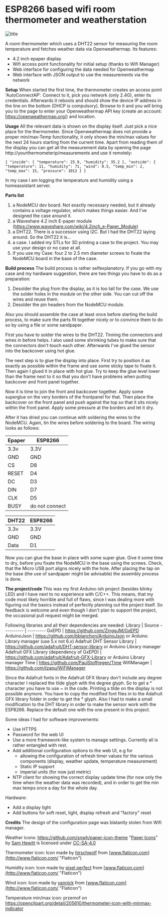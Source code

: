 
# ESP8266 based wifi room thermometer and weatherstation

![title](https://raw.githubusercontent.com/g0r3/esp8266-thermometer/master/title.png)

A room thermometer which uses a DHT22 sensor for measuring the room temperature and fetches weather data via Openweathermap. Its features:
* 4.2 inch epaper display
* Wifi access point functionality for initial setup (thanks to Wifi Manager)
* Web interface for configuring the data needed for Openweathermap
* Web interface with JSON output to use the measurements via the network

**Setup**
When started the first time, the thermometer creates an access point 'AutoConnectAP'. Connect to it, pick you network (only 2.4G), enter its credentials. Afterwards it reboots and should show the device IP address in the line on the bottom (DHCP is compulsory). Browse to it and you will bring you to the page to enter your Openweathermap API key (create an account: https://openweathermap.org/) and location.

**Usage**
All the relevant data is shown on the display itself. Just pick a nice place for the thermometer. Since Openweathermap does not provide a proper min/max-Temp functionality, it only shows the min/max values for the next 24 hours starting from the current time. Apart from reading them of the display you can get all the measurement data by opening the page http://yourthermometerip/measurements and use it remotely:

`{
  "inside": {
    "temperature": 25.9,
    "humidity": 35.2
  },
  "outside": {
    "temperature": 11,
    "humidity": 71,
    "wind": 0.5,
    "temp_min": 2,
    "temp_max": 15,
    "pressure": 1012
  }
}`

 In my case I am logging the temperature and humidity using a homeassistant server.

**Parts list**
1. a NodeMCU dev board. Not exactly necessary needed, but it already contains a voltage regulator, which makes things easier. And I've designed the case around it.
2. a Waveshare 4.2 inch E-paper module (https://www.waveshare.com/wiki/4.2inch_e-Paper_Module)
3. a DHT22. There is a successor using I2C. But I had the DHT22 laying around. So the DHT22 it is...
4. a case. I added my STLs for 3D printing a case to the project. You may use your design or no case at all.
5. if you use my Case: four 2 to 2.5 mm diameter screws to fixate the NodeMCU board in the base of the case. 

**Build process**
The build process is rather selfexplanatory. If you go with my case and my hardware suggestion, there are two things you have to do as a preparation:
1. Desolder the plug from the display, as it is too tall for the case. We use the solder holes in the module on the other side. You can cut off the wires and reuse them.
2. Desolder the pin headers from the NodeMCU module.

Also you should assemble the case at least once before starting the build process, to make sure the parts fit together nicely or to convince them to do so by using a file or some sandpaper.


First you have to solder the wires to the DHT22. Tinning the connectors and wires in before helps. I also used some shrinking tubes to make sure that the connectors don't touch each other. Afterwards I've glued the sensor into the backcover using hot glue.

The next step is to glue the display into place. First try to position it as exactly as possible within the frame and use some sticky tape to fixate it. Then again I glued it in place with hot glue. Try to keep the glue level lower than the frame next to it so that you don't have problems when putting backcover and front panel together.

Now it is time to join the front and backcover together. Apply some superglue on the very borders of the frontpanel for that. Then place the backcover on the front panel and push against the top so that it sits nicely within the front panel. Apply some pressure at the borders and let it dry.

After it has dried you can continue with soldering the wires to the NodeMCU. Again, tin the wires before soldering to the board. The wiring looks as follows:

Epaper | ESP8266
---------- | ----------
3.3v | 3.3V
GND | GND
CS | D8
RESET | D4
DC | D3
DIN | D7
CLK | D5
BUSY | do not connect

DHT22 | ESP8266
---------- | ----------
3.3v | 3.3V
GND | GND
Data | D1

Now you can glue the base in place with some super glue. Give it some time to dry, before you fixate the NodeMCU in the base using the screws. Check, that the Micro USB port aligns nicely with the hole. After placing the tap on the base (the use of sandpaper might be advisable) the assembly process is done.

**The project/code**
This was my first Arduino-ish project (besides blinky LED) and I have next to no experience with C/C++. This means, that my code most likely horrible and full of flaws, since I was dealing more with figuring out the basics instead of perfectly planning out the project itself. So feedback is welcome and even though I don't plan to support the project, the occasional pull request might be merged.

Following libraries and all their dependencies are needed:
Library | Source
---------- | ---------
GxEPD | https://github.com/ZinggJM/GxEPD
ArduinoJson | https://github.com/bblanchon/ArduinoJson or Arduino Library manager (use 5.x not 6.x)
Adafruit DHT Sensor Library | https://github.com/adafruit/DHT-sensor-library or Arduino Library manager
Adafruit GFX Library (dependency of GxEPD) | https://github.com/adafruit/Adafruit-GFX-Library or Arduino Library manager
Time | https://github.com/PaulStoffregen/Time
WifiManager | https://github.com/tzapu/WiFiManager




Since the Adafruit fonts in the Adafruit GFX library don't include any degree character I replaced the tilde glyph with the degree glyph. So to get a ° character you have to use ~ in the code. Printing a tilde on the display is not possible anymore. You have to copy the modified font files in to the Adafruit GFX library folder in order to get the ° glyph.
Also I had to make a small modification to the DHT library in order to make the sensor work with the ESP8266. Replace the default one with the one present in this project.

Some ideas I had for software improvements:
* Use HTTPS
* Password for the web UI
* Use a more framework-like system to manage settings. Currently all is rather entangled with rest.
* Add additional configuration options to the web UI, e.g for
  *  allowing the configuration of refresh timer values for the various components (display, weather update, temperature measurement)
  * Static IP support
  * imperial units (for now just metric) 
* NTP client for showing the correct display update time (for now only the time when the weather data was recorded), and in order to get the min max temps once a day for the whole day.

Hardware:
* Add a display light
* Add buttons for soft reset, light, display refresh and "factory" reset

**Credits**
The design of the configuration page was blatantly stolen from Wifi manager.

Weather icons: 
https://github.com/snwh/paper-icon-theme
"[Paper Icons](http://snwh.org/paper/icons)" by [Sam Hewitt](http://samuelhewitt.com/) is licensed under [CC-SA-4.0](http://creativecommons.org/licenses/by-sa/4.0/)

Thermometer icon: 
Icon made by [hirschwolf](https://www.flaticon.com/authors/hirschwolf) from [www.flaticon.com](http://www.flaticon.com/ "Flaticon")

Humidity icon: 
Icon made by [pixel perfect](https://www.flaticon.com/authors/pixel-perfect) from [www.flaticon.com](http://www.flaticon.com/ "Flaticon")

Wind icon:
Icon made by [yannick](https://www.flaticon.com/authors/yannick) from [www.flaticon.com](http://www.flaticon.com/ "Flaticon")

Temperature min/max icon:
przemof on https://openclipart.org/detail/205610/thermometer-icon-with-minmax-indicator